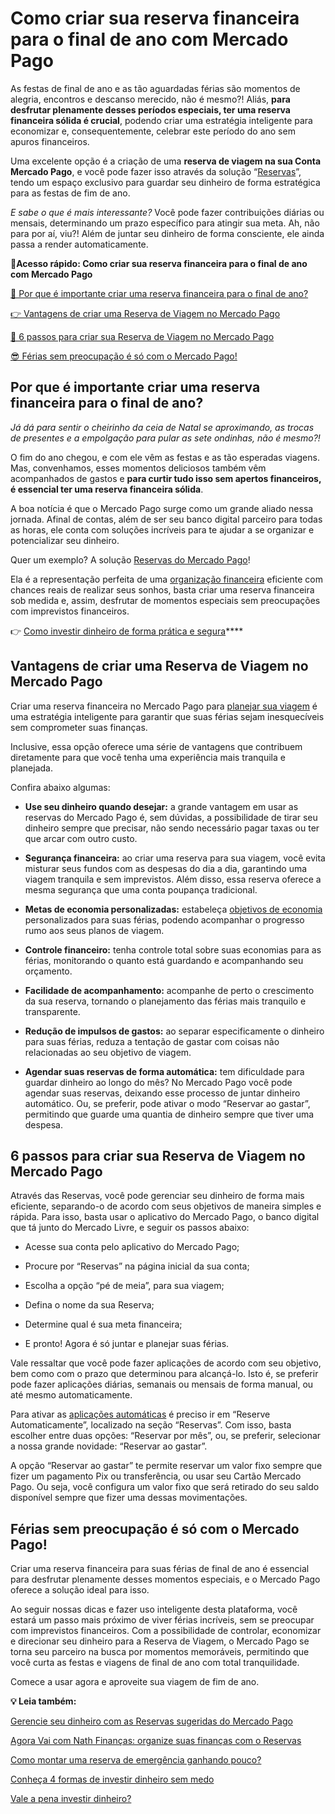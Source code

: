 # Como criar sua reserva financeira para o final de ano com Mercado Pago

As festas de final de ano e as tão aguardadas férias são momentos de alegria, encontros e descanso merecido, não é mesmo?! Aliás, **para desfrutar plenamente desses períodos especiais, ter uma reserva financeira sólida é crucial**, podendo criar uma estratégia inteligente para economizar e, consequentemente, celebrar este período do ano sem apuros financeiros.

Uma excelente opção é a criação de uma **reserva de viagem na sua Conta Mercado Pago**, e você pode fazer isso através da solução “[Reservas](https://meubolso.mercadopago.com.br/reservas-do-mercado-pago)”, tendo um espaço exclusivo para guardar seu dinheiro de forma estratégica para as festas de fim de ano.

*E sabe o que é mais interessante?* Você pode fazer contribuições diárias ou mensais, determinando um prazo específico para atingir sua meta. Ah, não para por aí, viu?! Além de juntar seu dinheiro de forma consciente, ele ainda passa a render automaticamente.

**💙Acesso rápido: Como criar sua reserva financeira para o final de ano com Mercado Pago**

[🤔 Por que é importante criar uma reserva financeira para o final de ano?](#A)

[👉 Vantagens de criar uma Reserva de Viagem no Mercado Pago](#B)

[💪 6 passos para criar sua Reserva de Viagem no Mercado Pago](#C)

[😎 Férias sem preocupação é só com o Mercado Pago!](#D)

[](#)
## **Por que é importante criar uma reserva financeira para o final de ano?**

*Já dá para sentir o cheirinho da ceia de Natal se aproximando, as trocas de presentes e a empolgação para pular as sete ondinhas, não é mesmo?!*

O fim do ano chegou, e com ele vêm as festas e as tão esperadas viagens. Mas, convenhamos, esses momentos deliciosos também vêm acompanhados de gastos e **para curtir tudo isso sem apertos financeiros, é essencial ter uma reserva financeira sólida**.

A boa notícia é que o Mercado Pago surge como um grande aliado nessa jornada. Afinal de contas, além de ser seu banco digital parceiro para todas as horas, ele conta com soluções incríveis para te ajudar a se organizar e potencializar seu dinheiro.

Quer um exemplo? A solução [Reservas do Mercado Pago](https://meubolso.mercadopago.com.br/dicas-para-aproveitar-o-reservas-do-mercado-pago)!

Ela é a representação perfeita de uma [organização financeira](https://meubolso.mercadopago.com.br/organizacao-financeira-com-reservas-mercado-pago) eficiente com chances reais de realizar seus sonhos, basta criar uma reserva financeira sob medida e, assim, desfrutar de momentos especiais sem preocupações com imprevistos financeiros.

👉 [Como investir dinheiro de forma prática e segura](https://meubolso.mercadopago.com.br/guia-pratico-para-investir-dinheiro)****

[](#)
## **Vantagens de criar uma Reserva de Viagem no Mercado Pago**

Criar uma reserva financeira no Mercado Pago para [planejar sua viagem](https://meubolso.mercadopago.com.br/erros-comuns-no-planejamento-de-viagem) é uma estratégia inteligente para garantir que suas férias sejam inesquecíveis sem comprometer suas finanças.

Inclusive, essa opção oferece uma série de vantagens que contribuem diretamente para que você tenha uma experiência mais tranquila e planejada.

Confira abaixo algumas:

- **Use seu dinheiro quando desejar:** a grande vantagem em usar as reservas do Mercado Pago é, sem dúvidas, a possibilidade de tirar seu dinheiro sempre que precisar, não sendo necessário pagar taxas ou ter que arcar com outro custo. 

- **Segurança financeira:** ao criar uma reserva para sua viagem, você evita misturar seus fundos com as despesas do dia a dia, garantindo uma viagem tranquila e sem imprevistos. Além disso, essa reserva oferece a mesma segurança que uma conta poupança tradicional.

- **Metas de economia personalizadas:** estabeleça [objetivos de economia](https://meubolso.mercadopago.com.br/diferenca-entre-economizar-investir) personalizados para suas férias, podendo acompanhar o progresso rumo aos seus planos de viagem.

- **Controle financeiro:** tenha controle total sobre suas economias para as férias, monitorando o quanto está guardando e acompanhando seu orçamento.

- **Facilidade de acompanhamento:** acompanhe de perto o crescimento da sua reserva, tornando o planejamento das férias mais tranquilo e transparente.

- **Redução de impulsos de gastos:** ao separar especificamente o dinheiro para suas férias, reduza a tentação de gastar com coisas não relacionadas ao seu objetivo de viagem.

- **Agendar suas reservas de forma automática:** tem dificuldade para guardar dinheiro ao longo do mês? No Mercado Pago você pode agendar suas reservas, deixando esse processo de juntar dinheiro automático. Ou, se preferir, pode ativar o modo “Reservar ao gastar”, permitindo que guarde uma quantia de dinheiro sempre que tiver uma despesa.

[](#)
## 

## **6 passos para criar sua Reserva de Viagem no Mercado Pago**

Através das Reservas, você pode gerenciar seu dinheiro de forma mais eficiente, separando-o de acordo com seus objetivos de maneira simples e rápida. Para isso, basta usar o aplicativo do Mercado Pago, o banco digital que tá junto do Mercado Livre, e seguir os passos abaixo:

- Acesse sua conta pelo aplicativo do Mercado Pago;

- Procure por “Reservas” na página inicial da sua conta; 

- Escolha a opção “pé de meia”, para sua viagem;

- Defina o nome da sua Reserva;

- Determine qual é sua meta financeira;

- E pronto! Agora é só juntar e planejar suas férias.

Vale ressaltar que você pode fazer aplicações de acordo com seu objetivo, bem como com o prazo que determinou para alcançá-lo. Isto é, se preferir pode fazer aplicações diárias, semanais ou mensais de forma manual, ou até mesmo automaticamente.

Para ativar as [aplicações automáticas](https://meubolso.mercadopago.com.br/juntar-dinheiro-mercado-pago) é preciso ir em “Reserve Automaticamente”, localizado na seção “Reservas”. Com isso, basta escolher entre duas opções: “Reservar por mês”, ou, se preferir, selecionar a nossa grande novidade: “Reservar ao gastar”.

A opção “Reservar ao gastar” te permite reservar um valor fixo sempre que fizer um pagamento Pix ou transferência, ou usar seu Cartão Mercado Pago. Ou seja, você configura um valor fixo que será retirado do seu saldo disponível sempre que fizer uma dessas movimentações.

[](#)
## **Férias sem preocupação é só com o Mercado Pago!**

Criar uma reserva financeira para suas férias de final de ano é essencial para desfrutar plenamente desses momentos especiais, e o Mercado Pago oferece a solução ideal para isso.

Ao seguir nossas dicas e fazer uso inteligente desta plataforma, você estará um passo mais próximo de viver férias incríveis, sem se preocupar com imprevistos financeiros. Com a possibilidade de controlar, economizar e direcionar seu dinheiro para a Reserva de Viagem, o Mercado Pago se torna seu parceiro na busca por momentos memoráveis, permitindo que você curta as festas e viagens de final de ano com total tranquilidade.

Comece a usar agora e aproveite sua viagem de fim de ano.

**💡 Leia também:**

[Gerencie seu dinheiro com as Reservas sugeridas do Mercado Pago](https://meubolso.mercadopago.com.br/reservas-sugeridas-do-mercado-pago)

[Agora Vai com Nath Finanças: organize suas finanças com o Reservas](https://conteudo.mercadopago.com.br/agora-vai-com-nath-organize-suas-financas-com-o-reservas)

[Como montar uma reserva de emergência ganhando pouco?](https://meubolso.mercadopago.com.br/reserva-de-emergencia)

[Conheça 4 formas de investir dinheiro sem medo](https://meubolso.mercadopago.com.br/investir-dinheiro)

[Vale a pena investir dinheiro?](https://meubolso.mercadopago.com.br/vale-a-pena-investir-seu-dinheiro)